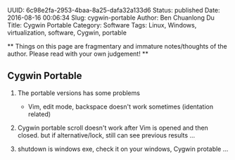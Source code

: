 UUID: 6c98e2fa-2953-4baa-8a25-dafa32a133d6
Status: published
Date: 2016-08-16 00:06:34
Slug: cygwin-portable
Author: Ben Chuanlong Du
Title: Cygwin Portable
Category: Software
Tags: Linux, Windows, virtualization, software, Cygwin, portable

**
Things on this page are fragmentary and immature notes/thoughts of the author. 
Please read with your own judgement!
**

## Cygwin Portable 

1. The portable versions has some problems
	* Vim, edit mode, backspace doesn't work sometimes (identation related)

2. Cygwin portable scroll doesn't work after Vim is opened and then closed. 
but if alternative/lock, still can see previous results ...

3. shutdown is windows exe, check it on your windows, Cygwin protable ...

